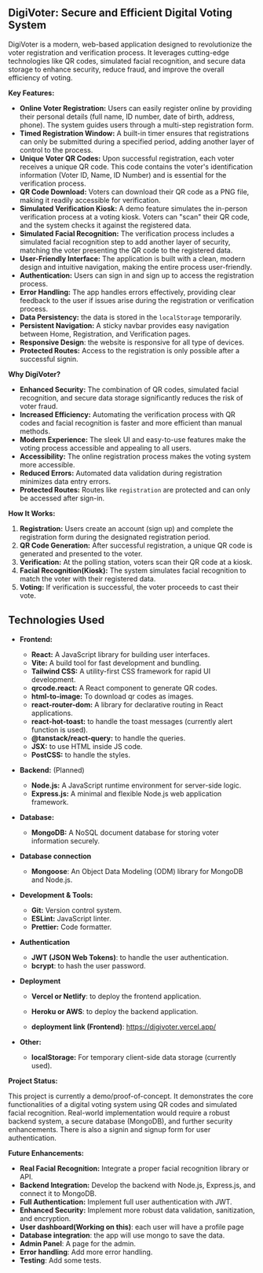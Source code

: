 ## DigiVoter: Secure and Efficient Digital Voting System

DigiVoter is a modern, web-based application designed to revolutionize the voter registration and verification process. It leverages cutting-edge technologies like QR codes, simulated facial recognition, and secure data storage to enhance security, reduce fraud, and improve the overall efficiency of voting.

**Key Features:**

*   **Online Voter Registration:** Users can easily register online by providing their personal details (full name, ID number, date of birth, address, phone). The system guides users through a multi-step registration form.
*   **Timed Registration Window:** A built-in timer ensures that registrations can only be submitted during a specified period, adding another layer of control to the process.
*   **Unique Voter QR Codes:** Upon successful registration, each voter receives a unique QR code. This code contains the voter's identification information (Voter ID, Name, ID Number) and is essential for the verification process.
*   **QR Code Download:** Voters can download their QR code as a PNG file, making it readily accessible for verification.
*   **Simulated Verification Kiosk:** A demo feature simulates the in-person verification process at a voting kiosk. Voters can "scan" their QR code, and the system checks it against the registered data.
*   **Simulated Facial Recognition:** The verification process includes a simulated facial recognition step to add another layer of security, matching the voter presenting the QR code to the registered data.
*   **User-Friendly Interface:** The application is built with a clean, modern design and intuitive navigation, making the entire process user-friendly.
*   **Authentication:** Users can sign in and sign up to access the registration process.
*   **Error Handling:** The app handles errors effectively, providing clear feedback to the user if issues arise during the registration or verification process.
*   **Data Persistency:** the data is stored in the `localStorage` temporarily.
*   **Persistent Navigation:** A sticky navbar provides easy navigation between Home, Registration, and Verification pages.
* **Responsive Design**: the website is responsive for all type of devices.
* **Protected Routes:** Access to the registration is only possible after a successful signin.

**Why DigiVoter?**

*   **Enhanced Security:** The combination of QR codes, simulated facial recognition, and secure data storage significantly reduces the risk of voter fraud.
*   **Increased Efficiency:** Automating the verification process with QR codes and facial recognition is faster and more efficient than manual methods.
*   **Modern Experience:** The sleek UI and easy-to-use features make the voting process accessible and appealing to all users.
*   **Accessibility:** The online registration process makes the voting system more accessible.
*   **Reduced Errors:** Automated data validation during registration minimizes data entry errors.
* **Protected Routes:** Routes like `registration` are protected and can only be accessed after sign-in.

**How It Works:**

1.  **Registration:** Users create an account (sign up) and complete the registration form during the designated registration period.
2.  **QR Code Generation:** After successful registration, a unique QR code is generated and presented to the voter.
3.  **Verification:** At the polling station, voters scan their QR code at a kiosk.
4.  **Facial Recognition(Kiosk):** The system simulates facial recognition to match the voter with their registered data.
5.  **Voting:** If verification is successful, the voter proceeds to cast their vote.

## Technologies Used

*   **Frontend:**
    *   **React:** A JavaScript library for building user interfaces.
    *   **Vite:** A build tool for fast development and bundling.
    *   **Tailwind CSS:** A utility-first CSS framework for rapid UI development.
    *   **qrcode.react:** A React component to generate QR codes.
    *   **html-to-image:** To download qr codes as images.
    *   **react-router-dom:** A library for declarative routing in React applications.
    * **react-hot-toast:** to handle the toast messages (currently alert function is used).
    * **@tanstack/react-query:** to handle the queries.
    * **JSX:** to use HTML inside JS code.
    * **PostCSS:** to handle the styles.

*   **Backend:** (Planned)
    *   **Node.js:** A JavaScript runtime environment for server-side logic.
    *   **Express.js:** A minimal and flexible Node.js web application framework.

*   **Database:**
    *   **MongoDB:** A NoSQL document database for storing voter information securely.

* **Database connection**
    * **Mongoose**: An Object Data Modeling (ODM) library for MongoDB and Node.js.

*   **Development & Tools:**
    *   **Git:** Version control system.
    *   **ESLint:** JavaScript linter.
    *   **Prettier:** Code formatter.

* **Authentication**
    * **JWT (JSON Web Tokens)**: to handle the user authentication.
    * **bcrypt**: to hash the user password.

* **Deployment**
    * **Vercel or Netlify**: to deploy the frontend application.
    * **Heroku or AWS**: to deploy the backend application.
    
    * **deployment link (Frontend)**: https://digivoter.vercel.app/

*   **Other:**
    *   **localStorage:**  For temporary client-side data storage (currently used).

**Project Status:**

This project is currently a demo/proof-of-concept. It demonstrates the core functionalities of a digital voting system using QR codes and simulated facial recognition. Real-world implementation would require a robust backend system, a secure database (MongoDB), and further security enhancements.
There is also a signin and signup form for user authentication.

**Future Enhancements:**

*   **Real Facial Recognition:** Integrate a proper facial recognition library or API.
*   **Backend Integration:** Develop the backend with Node.js, Express.js, and connect it to MongoDB.
*   **Full Authentication:** Implement full user authentication with JWT.
*   **Enhanced Security:** Implement more robust data validation, sanitization, and encryption.
* **User dashboard(Working on this)**: each user will have a profile page
* **Database integration**: the app will use mongo to save the data.
* **Admin Panel**: A page for the admin.
* **Error handling**: Add more error handling.
* **Testing**: Add some tests.

